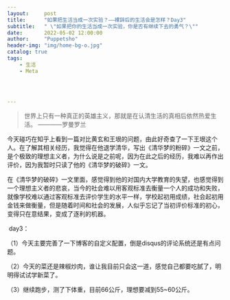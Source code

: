 ```yaml
---
layout:     post
title:      "如果把生活当成一次实验？——裸辞后的生活会是怎样？Day3"
subtitle:   " \"如果把你的生活当成一次实验，你是否有继续下去的勇气？\""
date:       2022-05-02 12:00:00
author:     "Puppetsho"
header-img: "img/home-bg-o.jpg"
catalog: true
tags:
    - 生活
    - Meta




---
```


> 世界上只有一种真正的英雄主义，那就是在认清生活的真相后依然热爱生活。 ————罗曼罗兰

今天碰巧在知乎上看到一篇对比黄玄和王垠的问题，由此好奇查了一下王垠这个人。在了解其相关经历，我觉得在他退学清华，写出《清华梦的粉碎》一文之前，是个极致的理想主义者，为什么说是之前呢，因为在此之后的经历，我难以再作出评价，因为我暂时只读了他的《清华梦的破碎》一文。

​	在《清华梦的破碎》一文里面，感觉得到他的对国内大学教育的失望，也感觉得到一个理想主义者的悲哀，当今的社会难以用客观标准去衡量一个人的成功和失败，就像学校难以通过客观标准去评价学生的水平一样，学校起初用成绩，社会起初用金钱来做衡量，但是随着时间和社会的发展，人似乎忘记了当初评价标准的初心，变得只在意结果，变成了逐利的机器。

​	day3：

（1）今天主要完善了一下博客的自定义配置，倒是disqus的评论系统还是有点问题。

（2）今天的菜还是辣椒炒肉，谁让我目前只会这一道，感觉自己都要吃腻了，明明得试试学新菜了。

（3）继续跑步，测了下体重，目前66公斤，理想要减到55~60公斤。
